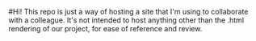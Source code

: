 #Hi!
This repo is just a way of hosting a site that I'm using to collaborate with a colleague. It's not intended to host anything other than the .html rendering of our project, for ease of reference and review.

